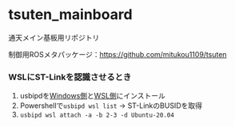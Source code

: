 # tsuten_mainboard

通天メイン基板用リポジトリ

制御用ROSメタパッケージ：https://github.com/mitukou1109/tsuten

### WSLにST-Linkを認識させるとき

1. usbipdを[Windows側](https://github.com/dorssel/usbipd-win)と[WSL側](https://github.com/dorssel/usbipd-win/wiki/WSL-support)にインストール
1. Powershellで`usbipd wsl list` → ST-LinkのBUSIDを取得
1. `usbipd wsl attach -a -b 2-3 -d Ubuntu-20.04`
